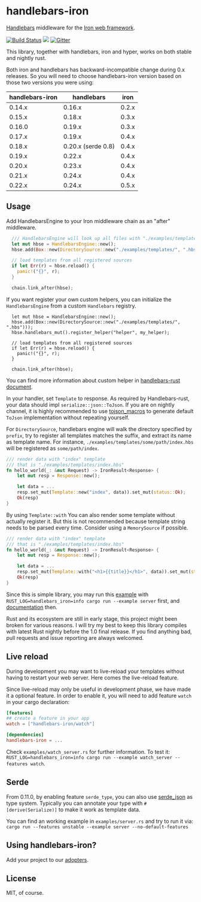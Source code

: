 handlebars-iron
===============

[Handlebars](https://github.com/sunng87/handlebars-rust) middleware
for the [Iron web framework](http://ironframework.io).

[![Build
Status](https://travis-ci.org/sunng87/handlebars-iron.svg?branch=master)](https://travis-ci.org/sunng87/handlebars-iron)
[![](http://meritbadge.herokuapp.com/handlebars-iron)](https://crates.io/crates/handlebars-iron)
[![Gitter](https://img.shields.io/gitter/room/sunng87/handlebars-rust.svg?maxAge=2592000)](https://gitter.im/sunng87/handlebars-rust)

This library, together with handlebars, iron and hyper, works on
both stable and nightly rust.

Both iron and handlebars has backward-incompatible change during 0.x
releases. So you will need to choose handlebars-iron version based on
those two versions you were using:

handlebars-iron | handlebars | iron
--------------- | ---------- | ---
0.14.x | 0.16.x | 0.2.x
0.15.x | 0.18.x | 0.3.x
0.16.0 | 0.19.x | 0.3.x
0.17.x | 0.19.x | 0.4.x
0.18.x | 0.20.x (serde 0.8) | 0.4.x
0.19.x | 0.22.x | 0.4.x
0.20.x | 0.23.x | 0.4.x
0.21.x | 0.24.x | 0.4.x
0.22.x | 0.24.x | 0.5.x

## Usage

Add HandlebarsEngine to your Iron middleware chain as an "after"
middleware.

```rust
  /// HandlebarsEngine will look up all files with "./examples/templates/**/*.hbs"
  let mut hbse = HandlebarsEngine::new();
  hbse.add(Box::new(DirectorySource::new("./examples/templates/", ".hbs")));

  // load templates from all registered sources
  if let Err(r) = hbse.reload() {
    panic!("{}", r);
  }

  chain.link_after(hbse);
```

If you want register your own custom helpers, you can initialize the
`HandlebarsEngine` from a custom `Handlebars` registry.

```
  let mut hbse = HandlebarsEngine::new();
  hbse.add(Box::new(DirectorySource::new("./examples/templates/", ".hbs")));
  hbse.handlebars_mut().register_helper("helper", my_helper);

  // load templates from all registered sources
  if let Err(r) = hbse.reload() {
    panic!("{}", r);
  }

  chain.link_after(hbse);
```

You can find more information about custom helper in [handlebars-rust
document](https://github.com/sunng87/handlebars-rust#extensible-helper-system).

In your handler, set `Template` to response. As required by
Handlebars-rust, your data should impl `serialize::json::ToJson`. If
you are on nightly channel, it is highly recommended to use
[tojson_macros](https://github.com/sunng87/tojson_macros) to generate
default `ToJson` implementation without repeating yourself.

For `DirectorySource`, handlebars engine will walk the directory
specified by `prefix`, try to register all templates matches the
suffix, and extract its name as template name. For instance,
`./examples/templates/some/path/index.hbs` will be registered as
`some/path/index`.

```rust
/// render data with "index" template
/// that is "./examples/templates/index.hbs"
fn hello_world(_: &mut Request) -> IronResult<Response> {
    let mut resp = Response::new();

    let data = ...
    resp.set_mut(Template::new("index", data)).set_mut(status::Ok);
    Ok(resp)
}
```

By using `Template::with` You can also render some template without
actually register it. But this is not recommended because template
string needs to be parsed every time. Consider using a `MemorySource`
if possible.

```rust
/// render data with "index" template
/// that is "./examples/templates/index.hbs"
fn hello_world(_: &mut Request) -> IronResult<Response> {
    let mut resp = Response::new();

    let data = ...
    resp.set_mut(Template::with("<h1>{{title}}</h1>", data)).set_mut(status::Ok);
    Ok(resp)
}
```

Since this is simple library, you may run this
[example](https://github.com/sunng87/handlebars-iron/blob/master/examples/server.rs)
with `RUST_LOG=handlebars_iron=info cargo run --example server`
first, and
[documentation](https://sunng87.github.io/handlebars-iron/handlebars_iron/)
then.

Rust and its ecosystem are still in early stage, this
project might been broken for various reasons. I will try my best to
keep this library compiles with latest Rust nightly before the 1.0
final release. If you find anything bad, pull requests and issue reporting
are always welcomed.

## Live reload

During development you may want to live-reload your templates without
having to restart your web server. Here comes the live-reload
feature.

Since live-reload may only be useful in development phase, we have
made it a optional feature. In order to enable it, you will need to
add feature `watch` in your cargo declaration:

```toml
[features]
## create a feature in your app
watch = ["handlebars-iron/watch"]

[dependencies]
handlebars-iron = ...
```

Check `examples/watch_server.rs` for further information. To test it:
`RUST_LOG=handlebars_iron=info cargo run --example watch_server
--features watch`.

## Serde

From 0.11.0, by enabling feature `serde_type`, you can also use
[serde_json](https://github.com/serde-rs/json) as type
system. Typically you can annotate your type with
`#[derive(Serialize)]` to make it work as template data.

You can find an working example in `examples/server.rs` and try to run
it via: `cargo run --features unstable --example server
--no-default-features`

## Using handlebars-iron?

Add your project to our
[adopters](https://github.com/sunng87/handlebars-rust/wiki/adopters).

## License

MIT, of course.
